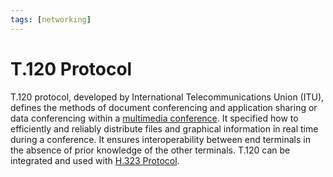 ```yaml
---
tags: [networking]
---
```


# T.120 Protocol

T.120 protocol, developed by International Telecommunications Union (ITU),
defines the methods of document conferencing and application sharing or data
conferencing within a [multimedia conference](202302201418.md). It specified how
to efficiently and reliably distribute files and graphical information in real
time during a conference. It ensures interoperability between end terminals in
the absence of prior knowledge of the other terminals. T.120 can be integrated
and used with [H.323 Protocol](202302201420.md).
